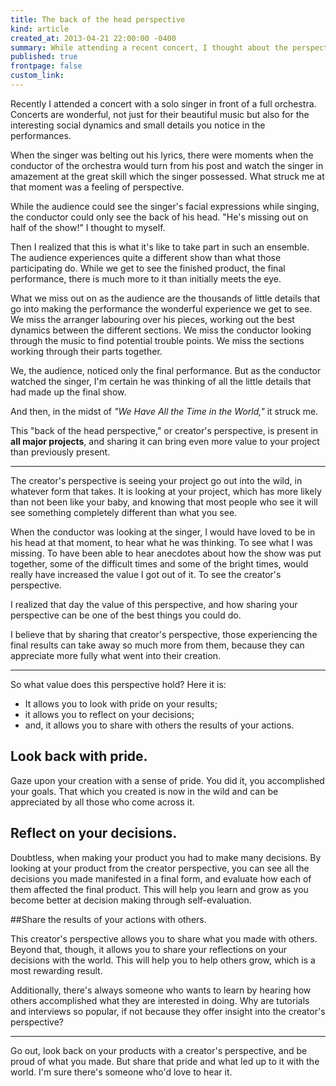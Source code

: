 ```yaml
---
title: The back of the head perspective
kind: article
created_at: 2013-04-21 22:00:00 -0400
summary: While attending a recent concert, I thought about the perspective of creator's.
published: true
frontpage: false
custom_link: 
---
```


Recently I attended a concert with a solo singer in front of a full orchestra. Concerts are wonderful, not just for their beautiful music but also for the interesting social dynamics and small details you notice in the performances.

When the singer was belting out his lyrics, there were moments when the conductor of the orchestra would turn from his post and watch the singer in amazement at the great skill which the singer possessed. What struck me at that moment was a feeling of perspective.

While the audience could see the singer's facial expressions while singing, the conductor could only see the back of his head. "He's missing out on half of the show!" I thought to myself.

Then I realized that this is what it's like to take part in such an ensemble. The audience experiences quite a different show than what those participating do. While we get to see the finished product, the final performance, there is much more to it than initially meets the eye.

What we miss out on as the audience are the thousands of little details that go into making the performance the wonderful experience we get to see. We miss the arranger labouring over his pieces, working out the best dynamics between the different sections. We miss the conductor looking through the music to find potential trouble points. We miss the sections working through their parts together.

We, the audience, noticed only the final performance. But as the conductor watched the singer, I'm certain he was thinking of all the little details that had made up the final show.

And then, in the midst of *"We Have All the Time in the World,"* it struck me.

This "back of the head perspective," or creator's perspective, is present in **all major projects**, and sharing it can bring even more value to your project than previously present.

* * *

The creator's perspective is seeing your project go out into the wild, in whatever form that takes. It is looking at your project, which has more likely than not been like your baby, and knowing that most people who see it will see something completely different than what you see.

When the conductor was looking at the singer, I would have loved to be in his head at that moment, to hear what he was thinking. To see what I was missing. To have been able to hear anecdotes about how the show was put together, some of the difficult times and some of the bright times, would really have increased the value I got out of it. To see the creator's perspective.

I realized that day the value of this perspective, and how sharing your perspective can be one of the best things you could do.

I believe that by sharing that creator's perspective, those experiencing the final results can take away so much more from them, because they can appreciate more fully what went into their creation.

* * *

So what value does this perspective hold? Here it is:

* It allows you to look with pride on your results;
* it allows you to reflect on your decisions;
* and, it allows you to share with others the results of your actions.

## Look back with pride.

Gaze upon your creation with a sense of pride. You did it, you accomplished your goals. That which you created is now in the wild and can be appreciated by all those who come across it.

## Reflect on your decisions.

Doubtless, when making your product you had to make many decisions. By looking at your product from the creator perspective, you can see all the decisions you made manifested in a final form, and evaluate how each of them affected the final product. This will help you learn and grow as you become better at decision making through self-evaluation.

##Share the results of your actions with others.

This creator's perspective allows you to share what you made with others. Beyond that, though, it allows you to share your reflections on your decisions with the world. This will help you to help others grow, which is a most rewarding result.

Additionally, there's always someone who wants to learn by hearing how others accomplished what they are interested in doing. Why are tutorials and interviews so popular, if not because they offer insight into the creator's perspective?

* * *

Go out, look back on your products with a creator's perspective, and be proud of what you made. But share that pride and what led up to it with the world. I'm sure there's someone who'd love to hear it.